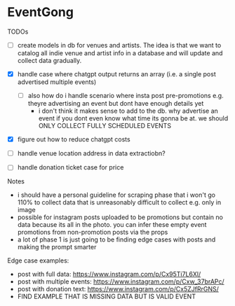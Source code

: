 # EventGong

TODOs
- [ ] create models in db for venues and artists. The idea is that we want to catalog all indie venue and artist info in a database and will update and collect data gradually.
- [x] handle case where chatgpt output returns an array (i.e. a single post advertised multiple events)
  - [ ] also how do i handle scenario where insta post pre-promotions e.g. theyre advertising an event but dont have enough details yet 
    - i don't think it makes sense to add to the db. why advertise an event if you dont even know what time its gonna be at. we should ONLY COLLECT FULLY SCHEDULED EVENTS 
- [x] figure out how to reduce chatgpt costs
- [ ] handle venue location address in data extractiobn?
- [ ] handle donation ticket case for price


Notes
- i should have a personal guideline for scraping phase that i won't go 110% to collect data that is unreasonably difficult to collect e.g. only in image
- possible for instagram posts uploaded to be promotions but contain no data because its all in the photo. you can infer these empty event promotions from non-promotion posts via the props
- a lot of phase 1 is just going to be finding edge cases with posts and making the prompt smarter


Edge case examples:
- post with full data: https://www.instagram.com/p/Cx95Ti7L6Xl/
- post with multiple events: https://www.instagram.com/p/Cxw_37brAPc/
- post with donation text: https://www.instagram.com/p/Cx5ZJfRrGNS/
- FIND EXAMPLE THAT IS MISSING DATA BUT IS VALID EVENT